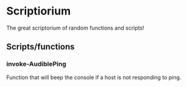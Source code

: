 # Scriptiorium
The great scriptorium of random functions and scripts!

## Scripts/functions
### invoke-AudiblePing
Function that will beep the console if a host is not responding to ping. 

